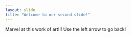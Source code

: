 ```yaml
---
layout: slide
title: "Welcome to our second slide!"
---
```

Marvel at this work of art!!!
Use the left arrow to go back!
